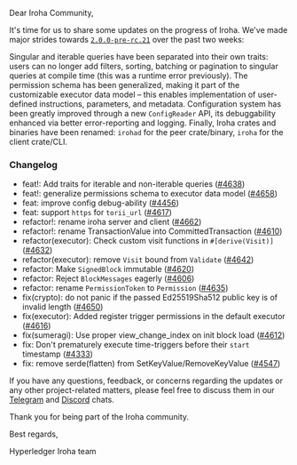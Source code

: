 Dear Iroha Community,

It's time for us to share some updates on the progress of Iroha. We've made major strides towards [`2.0.0-pre-rc.21`](https://github.com/hyperledger/iroha/milestone/4) over the past two weeks:

Singular and iterable queries have been separated into their own traits: users can no longer add filters, sorting, batching or pagination to singular queries at compile time (this was a runtime error previously). The permission schema has been generalized, making it part of the customizable executor data model – this enables implementation of user-defined instructions, parameters, and metadata. Configuration system has been greatly improved through a new `ConfigReader` API, its debuggability enhanced via better error-reporting and logging. Finally, Iroha crates and binaries have been renamed: `irohad` for the peer crate/binary, `iroha` for the client crate/CLI.

### Changelog

* feat!: Add traits for iterable and non-iterable queries ([#4638](https://github.com/hyperledger/iroha/pull/4638))
* feat!: generalize permissions schema to executor data model ([#4658](https://github.com/hyperledger/iroha/pull/4658))
* feat: improve config debug-ability ([#4456](https://github.com/hyperledger/iroha/pull/4456))
* feat: support `https` for `torii_url` ([#4617](https://github.com/hyperledger/iroha/pull/4617))
* refactor!: rename iroha server and client ([#4662](https://github.com/hyperledger/iroha/pull/4662))
* refactor!: rename TransactionValue into CommittedTransaction ([#4610](https://github.com/hyperledger/iroha/pull/4610))
* refactor(executor): Check custom visit functions in `#[derive(Visit)]` ([#4632](https://github.com/hyperledger/iroha/pull/4632))
* refactor(executor): remove `Visit` bound from `Validate` ([#4642](https://github.com/hyperledger/iroha/pull/4642))
* refactor: Make `SignedBlock` immutable ([#4620](https://github.com/hyperledger/iroha/pull/4620))
* refactor: Reject `BlockMessages` eagerly ([#4606](https://github.com/hyperledger/iroha/pull/4606))
* refactor: rename `PermissionToken` to `Permission` ([#4635](https://github.com/hyperledger/iroha/pull/4635))
* fix(crypto): do not panic if the passed Ed25519Sha512 public key is of invalid length ([#4650](https://github.com/hyperledger/iroha/pull/4650))
* fix(executor): Added register trigger permissions in the default executor ([#4616](https://github.com/hyperledger/iroha/pull/4616))
* fix(sumeragi): Use proper view_change_index on init block load ([#4612](https://github.com/hyperledger/iroha/pull/4612))
* fix: Don't prematurely execute time-triggers before their `start` timestamp ([#4333](https://github.com/hyperledger/iroha/pull/4333))
* fix: remove serde(flatten) from SetKeyValue/RemoveKeyValue ([#4547](https://github.com/hyperledger/iroha/pull/4547))

If you have any questions, feedback, or concerns regarding the updates or any other project-related matters, please feel free to discuss them in our [Telegram](https://t.me/hyperledgeriroha) and [Discord](https://discord.com/channels/905194001349627914/905205848547155968) chats.

Thank you for being part of the Iroha community.

Best regards,

Hyperledger Iroha team